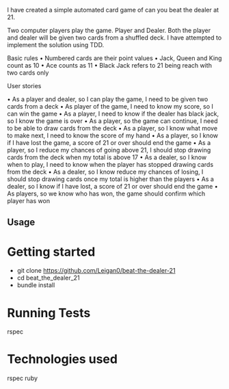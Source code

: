 I have created a simple automated card game of can you beat the dealer at 21. 

Two computer players play the game. Player and Dealer. Both the player and dealer will be given two cards from a shuffled deck. I have attempted to implement the solution using TDD. 


Basic rules
• Numbered cards are their point values
• Jack, Queen and King count as 10
• Ace counts as 11
• Black Jack refers to 21 being reach with two cards only 

User stories

• As a player and dealer, so I can play the game, I need to be given two cards from a deck
• As player of the game, I need to know my score, so I can win the game
• As a player, I need to know if the dealer has black jack, so I know the game is over
• As a player, so the game can continue, I need to be able to draw cards from the deck
• As a player, so I know what move to make next, I need to know the score of my hand
• As a player, so I know if I have lost the game, a score of 21 or over should end the game 
• As a player, so I reduce my chances of going above 21, I should stop drawing cards from the deck when my total is above 17
• As a dealer, so I know when to play, I need to know when the player has stopped drawing cards from the deck
• As a dealer, so I know reduce my chances of losing, I should stop drawing cards once my total is higher than the players
• As a dealer, so I know if I have lost, a score of 21 or over should end the game
• As players, so we know who has won, the game should confirm which player has won

## Usage

# Getting started 
 * git clone https://github.com/Leigan0/beat-the-dealer-21
 * cd beat_the_dealer_21
 * bundle install

# Running Tests
rspec

# Technologies used
rspec
ruby






